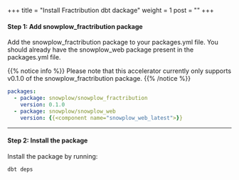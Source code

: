 +++
title = "Install Fractribution dbt dackage"
weight = 1
post = ""
+++


#### **Step 1:** Add snowplow_fractribution package
Add the snowplow_fractribution package to your packages.yml file. You should already have the snowplow_web package present in the packages.yml file.

{{% notice info %}}
Please note that this accelerator currently only supports v0.1.0 of the snowplow_fractribution package.
{{% /notice %}}

```yml
packages:
  - package: snowplow/snowplow_fractribution
    version: 0.1.0
  - package: snowplow/snowplow_web
    version: {{<component name="snowplow_web_latest">}}
```

***

#### **Step 2:** Install the package
Install the package by running:

```
dbt deps
```

